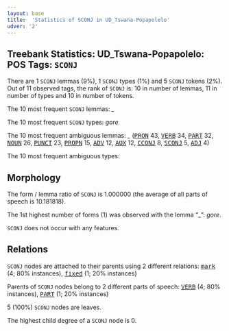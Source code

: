 ```yaml
---
layout: base
title:  'Statistics of SCONJ in UD_Tswana-Popapolelo'
udver: '2'
---
```


## Treebank Statistics: UD_Tswana-Popapolelo: POS Tags: `SCONJ`

There are 1 `SCONJ` lemmas (9%), 1 `SCONJ` types (1%) and 5 `SCONJ` tokens (2%).
Out of 11 observed tags, the rank of `SCONJ` is: 10 in number of lemmas, 11 in number of types and 10 in number of tokens.

The 10 most frequent `SCONJ` lemmas: <em>_</em>

The 10 most frequent `SCONJ` types:  <em>gore</em>

The 10 most frequent ambiguous lemmas: <em>_</em> (<tt><a href="tn_popapolelo-pos-PRON.html">PRON</a></tt> 43, <tt><a href="tn_popapolelo-pos-VERB.html">VERB</a></tt> 34, <tt><a href="tn_popapolelo-pos-PART.html">PART</a></tt> 32, <tt><a href="tn_popapolelo-pos-NOUN.html">NOUN</a></tt> 26, <tt><a href="tn_popapolelo-pos-PUNCT.html">PUNCT</a></tt> 23, <tt><a href="tn_popapolelo-pos-PROPN.html">PROPN</a></tt> 15, <tt><a href="tn_popapolelo-pos-ADV.html">ADV</a></tt> 12, <tt><a href="tn_popapolelo-pos-AUX.html">AUX</a></tt> 12, <tt><a href="tn_popapolelo-pos-CCONJ.html">CCONJ</a></tt> 8, <tt><a href="tn_popapolelo-pos-SCONJ.html">SCONJ</a></tt> 5, <tt><a href="tn_popapolelo-pos-ADJ.html">ADJ</a></tt> 4)

The 10 most frequent ambiguous types:  



## Morphology

The form / lemma ratio of `SCONJ` is 1.000000 (the average of all parts of speech is 10.181818).

The 1st highest number of forms (1) was observed with the lemma “_”: <em>gore</em>.

`SCONJ` does not occur with any features.


## Relations

`SCONJ` nodes are attached to their parents using 2 different relations: <tt><a href="tn_popapolelo-dep-mark.html">mark</a></tt> (4; 80% instances), <tt><a href="tn_popapolelo-dep-fixed.html">fixed</a></tt> (1; 20% instances)

Parents of `SCONJ` nodes belong to 2 different parts of speech: <tt><a href="tn_popapolelo-pos-VERB.html">VERB</a></tt> (4; 80% instances), <tt><a href="tn_popapolelo-pos-PART.html">PART</a></tt> (1; 20% instances)

5 (100%) `SCONJ` nodes are leaves.

The highest child degree of a `SCONJ` node is 0.

